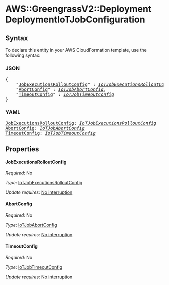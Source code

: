 # AWS::GreengrassV2::Deployment DeploymentIoTJobConfiguration

## Syntax

To declare this entity in your AWS CloudFormation template, use the following syntax:

### JSON

<pre>
{
    "<a href="#jobexecutionsrolloutconfig" title="JobExecutionsRolloutConfig">JobExecutionsRolloutConfig</a>" : <i><a href="iotjobexecutionsrolloutconfig.md">IoTJobExecutionsRolloutConfig</a></i>,
    "<a href="#abortconfig" title="AbortConfig">AbortConfig</a>" : <i><a href="iotjobabortconfig.md">IoTJobAbortConfig</a></i>,
    "<a href="#timeoutconfig" title="TimeoutConfig">TimeoutConfig</a>" : <i><a href="iotjobtimeoutconfig.md">IoTJobTimeoutConfig</a></i>
}
</pre>

### YAML

<pre>
<a href="#jobexecutionsrolloutconfig" title="JobExecutionsRolloutConfig">JobExecutionsRolloutConfig</a>: <i><a href="iotjobexecutionsrolloutconfig.md">IoTJobExecutionsRolloutConfig</a></i>
<a href="#abortconfig" title="AbortConfig">AbortConfig</a>: <i><a href="iotjobabortconfig.md">IoTJobAbortConfig</a></i>
<a href="#timeoutconfig" title="TimeoutConfig">TimeoutConfig</a>: <i><a href="iotjobtimeoutconfig.md">IoTJobTimeoutConfig</a></i>
</pre>

## Properties

#### JobExecutionsRolloutConfig

_Required_: No

_Type_: <a href="iotjobexecutionsrolloutconfig.md">IoTJobExecutionsRolloutConfig</a>

_Update requires_: [No interruption](https://docs.aws.amazon.com/AWSCloudFormation/latest/UserGuide/using-cfn-updating-stacks-update-behaviors.html#update-no-interrupt)

#### AbortConfig

_Required_: No

_Type_: <a href="iotjobabortconfig.md">IoTJobAbortConfig</a>

_Update requires_: [No interruption](https://docs.aws.amazon.com/AWSCloudFormation/latest/UserGuide/using-cfn-updating-stacks-update-behaviors.html#update-no-interrupt)

#### TimeoutConfig

_Required_: No

_Type_: <a href="iotjobtimeoutconfig.md">IoTJobTimeoutConfig</a>

_Update requires_: [No interruption](https://docs.aws.amazon.com/AWSCloudFormation/latest/UserGuide/using-cfn-updating-stacks-update-behaviors.html#update-no-interrupt)

